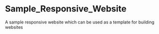 # Sample_Responsive_Website
A sample responsive website which can be used as a template for building websites 
